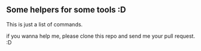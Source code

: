 Some helpers for some tools :D 
---

This is just a list of commands.

if you wanna help me, please clone this repo and send me your pull request. :D
